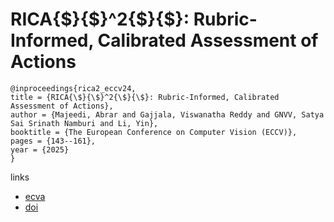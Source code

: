 # RICA{\$}{\$}^2{\$}{\$}: Rubric-Informed, Calibrated Assessment of Actions

```
@inproceedings{rica2_eccv24,
title = {RICA{\$}{\$}^2{\$}{\$}: Rubric-Informed, Calibrated Assessment of Actions},
author = {Majeedi, Abrar and Gajjala, Viswanatha Reddy and GNVV, Satya Sai Srinath Namburi and Li, Yin},
booktitle = {The European Conference on Computer Vision (ECCV)},
pages = {143--161},
year = {2025}
}
```

links
- [ecva](https://www.ecva.net/papers/eccv_2024/papers_ECCV/html/8001_ECCV_2024_paper.php)
- [doi](https://link.springer.com/chapter/10.1007/978-3-031-73036-8_9)
